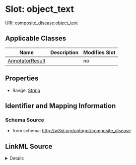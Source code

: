

# Slot: object_text

URI: [composite_disease:object_text](http://w3id.org/ontogpt/composite_disease/object_text)



<!-- no inheritance hierarchy -->





## Applicable Classes

| Name | Description | Modifies Slot |
| --- | --- | --- |
| [AnnotatorResult](AnnotatorResult.md) |  |  no  |







## Properties

* Range: [String](String.md)





## Identifier and Mapping Information







### Schema Source


* from schema: http://w3id.org/ontogpt/composite_disease




## LinkML Source

<details>
```yaml
name: object_text
from_schema: http://w3id.org/ontogpt/composite_disease
rank: 1000
alias: object_text
owner: AnnotatorResult
domain_of:
- AnnotatorResult
range: string

```
</details>